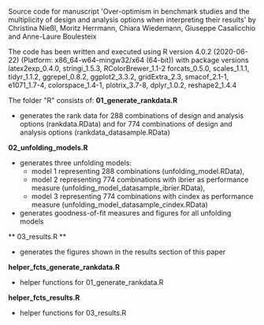 Source code for manuscript 'Over-optimism in benchmark studies and the multiplicity of design and analysis options when interpreting their results'
by Christina Nießl, Moritz Herrmann, Chiara Wiedemann, Giuseppe Casalicchio and Anne-Laure Boulesteix

The code has been written and executed using R version 4.0.2 (2020-06-22) (Platform: x86_64-w64-mingw32/x64 (64-bit))
with package versions latex2exp_0.4.0, stringi_1.5.3, RColorBrewer_1.1-2 forcats_0.5.0, scales_1.1.1,      
tidyr_1.1.2, ggrepel_0.8.2, ggplot2_3.3.2, gridExtra_2.3, smacof_2.1-1, e1071_1.7-4, colorspace_1.4-1,
plotrix_3.7-8, dplyr_1.0.2, reshape2_1.4.4 


The folder "R" consists of:
**01_generate_rankdata.R**
-  generates the rank data for 288 combinations of design and analysis options (rankdata.RData) and
for 774 combinations of design and analysis options (rankdata_datasample.RData)

**02_unfolding_models.R**
- generates three unfolding models: 
  - model 1 representing 288 combinations (unfolding_model.RData),
  - model 2 representing 774 combinations with ibrier as performance measure (unfolding_model_datasample_ibrier.RData),
  - model 3 representing 774 combinations with cindex as performance measure (unfolding_model_datasample_cindex.RData)
- generates goodness-of-fit measures and figures for all unfolding models

** 03_results.R **
- generates the figures shown in the results section of this paper

**helper_fcts_generate_rankdata.R**
- helper functions for 01_generate_rankdata.R

**helper_fcts_results.R**
- helper functions for 03_results.R

